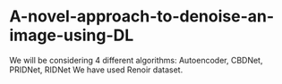 # A-novel-approach-to-denoise-an-image-using-DL
We will be considering 4 different algorithms:
Autoencoder, CBDNet, PRIDNet, RIDNet
We have used Renoir dataset.
